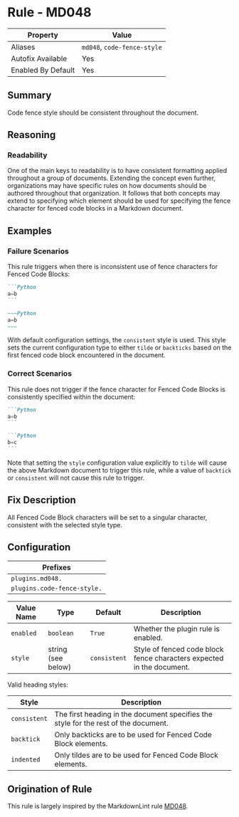 # Rule - MD048

| Property | Value |
| --- | -- |
| Aliases | `md048`, `code-fence-style` |
| Autofix Available | Yes |
| Enabled By Default | Yes |

## Summary

Code fence style should be consistent throughout the document.

## Reasoning

### Readability

One of the main keys to readability is to have consistent formatting applied
throughout a group of documents.  Extending the concept even further,
organizations may have specific rules on how documents should be authored throughout
that organization.  It follows that both concepts may extend to specifying
which element should be used for specifying the fence character for fenced
code blocks in a Markdown document.

## Examples

### Failure Scenarios

This rule triggers when there is inconsistent use of fence characters for
Fenced Code Blocks:

````Markdown
```Python
a=b
```

~~~Python
a=b
~~~
````

With default configuration settings, the `consistent` style is used.  This
style sets the current configuration type to either `tilde` or `backticks`
based on the first fenced code block encountered in the document.

### Correct Scenarios

This rule does not trigger if the fence character for Fenced Code Blocks is
consistently specified within the document:

````Markdown
```Python
a=b
```

```Python
b=c
```
````

Note that setting the `style` configuration value explicitly to `tilde`
will cause the above Markdown document to trigger this rule, while a
value of `backtick` or `consistent` will not cause this rule to trigger.

## Fix Description

All Fenced Code Block characters will be set to a singular character, consistent
with the selected style type.

## Configuration

| Prefixes |
| --- |
| `plugins.md048.` |
| `plugins.code-fence-style.` |

<!--- pyml disable-num-lines 4 line-length-->
| Value Name | Type | Default | Description |
| -- | -- | -- | -- |
| `enabled` | `boolean` | `True` | Whether the plugin rule is enabled. |
| `style` | string (see below) | `consistent` | Style of fenced code block fence characters expected in the document. |

Valid heading styles:

<!--- pyml disable-num-lines 5 line-length-->
| Style | Description |
| -- | -- |
| `consistent` | The first heading in the document specifies the style for the rest of the document. |
| `backtick` | Only backticks are to be used for Fenced Code Block elements. |
| `indented` | Only tildes are to be used for Fenced Code Block elements. |

## Origination of Rule

This rule is largely inspired by the MarkdownLint rule
[MD048](https://github.com/DavidAnson/markdownlint/blob/main/doc/Rules.md#md048---code-fence-style).
